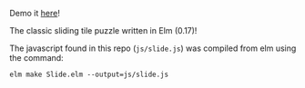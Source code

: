Demo it [here](http://ahawkins318.github.io/projects/slide-puzzle-elm/index.html)!

The classic sliding tile puzzle written in Elm (0.17)!

The javascript found in this repo (`js/slide.js`) was compiled from elm using the command:

```
elm make Slide.elm --output=js/slide.js
```
